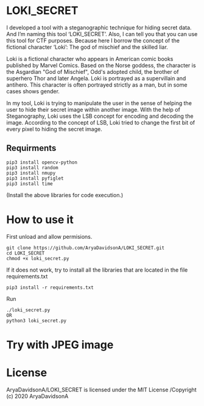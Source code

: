 # LOKI_SECRET
I developed a tool with a steganographic technique for hiding secret data. And I’m naming this tool ‘LOKI_SECRET’. Also, I can tell you that you can use this tool for CTF purposes. Because here I borrow the concept of the fictional character ‘Loki’: The god of mischief and the skilled liar.

Loki is a fictional character who appears in American comic books published by Marvel Comics. Based on the Norse goddess, the character is the Asgardian "God of Mischief", Odd's adopted child, the brother of superhero Thor and later Angela. Loki is portrayed as a supervillain and antihero. This character is often portrayed strictly as a man, but in some cases shows gender.

In my tool, Loki is trying to manipulate the user in the sense of helping the user to hide their secret image within another image. With the help of Steganography, Loki uses the LSB concept for encoding and decoding the image. According to the concept of LSB, Loki tried to change the first bit of every pixel to hiding the secret image.

## Requirments
    pip3 install opencv-python
    pip3 install random
    pip3 install nmupy
    pip3 install pyfiglet
    pip3 install time
(Install the above libraries for code execution.)
  
# How to use it
First unload and allow permisions.

    git clone https://github.com/AryaDavidsonA/LOKI_SECRET.git
    cd LOKI_SECRET
    chmod +x loki_secret.py

If it does not work, try to install all the libraries that are located in the file requirements.txt

    pip3 install -r requirements.txt

Run

    ./loki_secret.py
    OR
    python3 loki_secret.py
# Try with JPEG image
# License
AryaDavidsonA/LOKI_SECRET is licensed under the MIT License
/Copyright (c) 2020 AryaDavidsonA
                                                               
